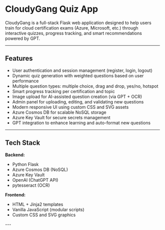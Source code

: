 # CloudyGang Quiz App

CloudyGang is a full-stack Flask web application designed to help users train for cloud certification exams (Azure, Microsoft, etc.) through interactive quizzes, progress tracking, and smart recommendations powered by GPT.

---

## Features

- User authentication and session management (register, login, logout)
- Dynamic quiz generation with weighted questions based on user performance
- Multiple question types: multiple choice, drag and drop, yes/no, hotspot
- Smart progress tracking per certification and topic
- Image upload for AI-assisted question creation (via GPT + OCR)
- Admin panel for uploading, editing, and validating new questions
- Modern responsive UI using custom CSS and SVG assets
- Azure Cosmos DB for scalable NoSQL storage
- Azure Key Vault for secure secrets management
- GPT integration to enhance learning and auto-format new questions

---

## Tech Stack

**Backend:**
- Python Flask
- Azure Cosmos DB (NoSQL)
- Azure Key Vault
- OpenAI (ChatGPT API)
- pytesseract (OCR)

**Frontend:**
- HTML + Jinja2 templates
- Vanilla JavaScript (modular scripts)
- Custom CSS and SVG graphics

--- 
